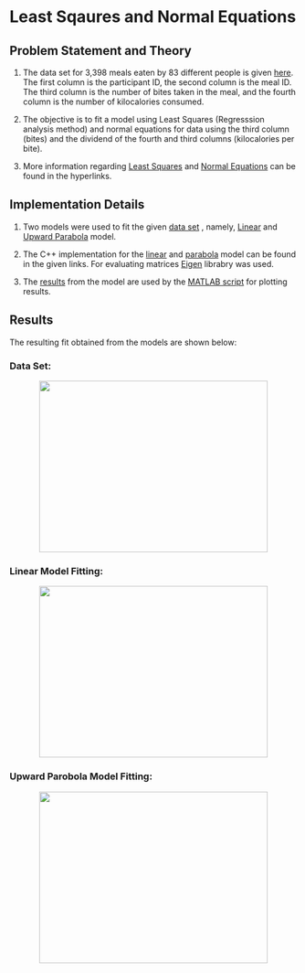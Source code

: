 
# Least Sqaures and Normal Equations


## Problem Statement and Theory

1. The data set for 3,398 meals eaten by 83 different people is given [here](https://github.com/prateeks97/linear_and_nonlinear_modelFitting/blob/master/Model%20Fitting%20Using%20Least%20Squares%20and%20Normal%20Equations/data_set/model_dataSet.csv). The first column is the participant ID, the second column is the meal ID. The third column is the number of bites taken in the meal, and the fourth column is the number of kilocalories consumed.

2. The objective is to fit a model using Least Squares (Regresssion analysis method) and normal equations for data using the third column (bites) and the dividend of the fourth and third columns (kilocalories per bite).

3. More information regarding [Least Squares](https://www.mathsisfun.com/data/least-squares-regression.html) and [Normal Equations](http://mlwiki.org/index.php/Normal_Equation) can be found in the hyperlinks.

## Implementation Details

1. Two models were used to fit the given [data set](https://github.com/prateeks97/linear_and_nonlinear_modelFitting/blob/master/Model%20Fitting%20Using%20Least%20Squares%20and%20Normal%20Equations/data_set/model_dataSet.csv) , namely, [Linear](http://www.stat.yale.edu/Courses/1997-98/101/linreg.htm) and [Upward Parabola](http://jwilson.coe.uga.edu/EMT725/Class/Sarfaty/EMT669/InstructionalUnit/Parabolas/parabolas.html#:~:text=The%20standard%20form%20is%20%28x,is%20x%20=%20h%20-%20p.) model.

2. The C++ implementation for the [linear](https://github.com/prateeks97/linear_and_nonlinear_modelFitting/blob/master/Model%20Fitting%20Using%20Least%20Squares%20and%20Normal%20Equations/cpp_modelFitting_codes/line_fitting.cpp) and [parabola](https://github.com/prateeks97/linear_and_nonlinear_modelFitting/blob/master/Model%20Fitting%20Using%20Least%20Squares%20and%20Normal%20Equations/cpp_modelFitting_codes/upwardParabola_fitting.cpp) model can be found in the given links. For evaluating matrices [Eigen](http://eigen.tuxfamily.org/index.php?title=Main_Page) librabry was used.

3. The [results](https://github.com/prateeks97/linear_and_nonlinear_modelFitting/tree/master/Model%20Fitting%20Using%20Least%20Squares%20and%20Normal%20Equations/model_results) from the model are used by the [MATLAB script](https://github.com/prateeks97/linear_and_nonlinear_modelFitting/blob/master/Model%20Fitting%20Using%20Least%20Squares%20and%20Normal%20Equations/MATLAB_plotting_script/model_fitting_plotting.m) for plotting results.

## Results 

The resulting fit obtained from the models are shown below:

### Data Set:
 
<p align="center">
<img  src="https://github.com/prateeks97/linear_and_nonlinear_modelFitting/blob/master/Model%20Fitting%20Using%20Least%20Squares%20and%20Normal%20Equations/plots_of_fittedModel/dataSet.png"  width="400"  height="300"/>
</p>
  
### Linear Model Fitting:

<p align="center">
<img  src="https://github.com/prateeks97/linear_and_nonlinear_modelFitting/blob/master/Model%20Fitting%20Using%20Least%20Squares%20and%20Normal%20Equations/plots_of_fittedModel/line_fitted.png"  width="400"  height="300"/>
</p>

### Upward Parobola Model Fitting:

<p align="center">
<img  src="https://github.com/prateeks97/linear_and_nonlinear_modelFitting/blob/master/Model%20Fitting%20Using%20Least%20Squares%20and%20Normal%20Equations/plots_of_fittedModel/parabola_fitted.png"  width="400"  height="300"/>
</p>